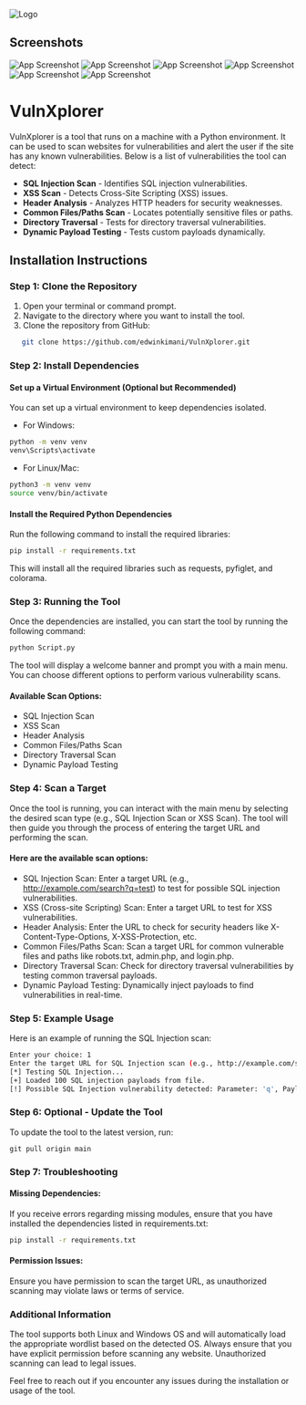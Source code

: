 
![Logo](images/logo.png)


## Screenshots

![App Screenshot](images/firstpage.png)
![App Screenshot](images/SQLInjection.png)
![App Screenshot](images/XSS.png)
![App Screenshot](images/XSS.png)
![App Screenshot](images/HeaderAnalysis.png)
![App Screenshot](images/commonFiles.png)

# VulnXplorer

VulnXplorer is a tool that runs on a machine with a Python environment. It can be used to scan websites for vulnerabilities and alert the user if the site has any known vulnerabilities. Below is a list of vulnerabilities the tool can detect:

* **SQL Injection Scan**      - Identifies SQL injection vulnerabilities.
* **XSS Scan**                - Detects Cross-Site Scripting (XSS) issues.
* **Header Analysis**         - Analyzes HTTP headers for security weaknesses.
* **Common Files/Paths Scan** - Locates potentially sensitive files or paths.
* **Directory Traversal**     - Tests for directory traversal vulnerabilities.
* **Dynamic Payload Testing** - Tests custom payloads dynamically.



## Installation Instructions

### Step 1: Clone the Repository

1. Open your terminal or command prompt.
2. Navigate to the directory where you want to install the tool.
3. Clone the repository from GitHub:
```bash
   git clone https://github.com/edwinkimani/VulnXplorer.git
```
### Step 2: Install Dependencies 
 #### Set up a Virtual Environment (Optional but Recommended)
  You can set up a virtual environment to keep dependencies isolated.
  *  For Windows:
 ``` bash
 python -m venv venv
venv\Scripts\activate
```
* For Linux/Mac:
``` bash 
python3 -m venv venv
source venv/bin/activate
```
#### Install the Required Python Dependencies
Run the following command to install the required libraries:
``` bash
pip install -r requirements.txt
```
This will install all the required libraries such as requests, pyfiglet, and colorama.
### Step 3: Running the Tool
Once the dependencies are installed, you can start the tool by running the following command:
``` bash 
python Script.py
```
The tool will display a welcome banner and prompt you with a main menu. You can choose different options to perform various vulnerability scans.

#### Available Scan Options:
* SQL Injection Scan
* XSS Scan
* Header Analysis
* Common Files/Paths Scan
* Directory Traversal Scan
* Dynamic Payload Testing

### Step 4: Scan a Target
Once the tool is running, you can interact with the main menu by selecting the desired scan type (e.g., SQL Injection Scan or XSS Scan). The tool will then guide you through the process of entering the target URL and performing the scan.

#### Here are the available scan options:
* SQL Injection Scan: Enter a target URL (e.g., http://example.com/search?q=test) to test for possible SQL injection vulnerabilities.
* XSS (Cross-site Scripting) Scan: Enter a target URL to test for XSS vulnerabilities.
* Header Analysis: Enter the URL to check for security headers like X-Content-Type-Options, X-XSS-Protection, etc.
* Common Files/Paths Scan: Scan a target URL for common vulnerable files and paths like robots.txt, admin.php, and login.php.
* Directory Traversal Scan: Check for directory traversal vulnerabilities by testing common traversal payloads.
* Dynamic Payload Testing: Dynamically inject payloads to find vulnerabilities in real-time.

### Step 5: Example Usage
Here is an example of running the SQL Injection scan:

```bash
Enter your choice: 1
Enter the target URL for SQL Injection scan (e.g., http://example.com/search?q=test): http://example.com
[*] Testing SQL Injection...
[+] Loaded 100 SQL injection payloads from file.
[!] Possible SQL Injection vulnerability detected: Parameter: 'q', Payload: '1 OR 1=1', Error signature: 'mysql'
```
### Step 6: Optional - Update the Tool
To update the tool to the latest version, run:
``` bush
git pull origin main
```
### Step 7: Troubleshooting
#### Missing Dependencies:
If you receive errors regarding missing modules, ensure that you have installed the dependencies listed in requirements.txt:

```bash
pip install -r requirements.txt
```
#### Permission Issues:
Ensure you have permission to scan the target URL, as unauthorized scanning may violate laws or terms of service.

### Additional Information
The tool supports both Linux and Windows OS and will automatically load the appropriate wordlist based on the detected OS. Always ensure that you have explicit permission before scanning any website. Unauthorized scanning can lead to legal issues.

Feel free to reach out if you encounter any issues during the installation or usage of the tool.
